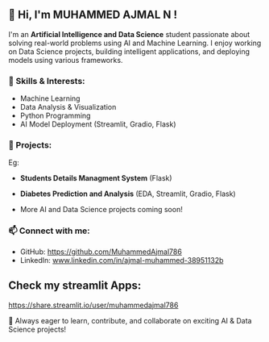 ## 👋 Hi, I'm MUHAMMED AJMAL N !

I'm an **Artificial Intelligence and Data Science** student passionate about solving real-world problems using AI and Machine Learning. I enjoy working on Data Science projects, building intelligent applications, and deploying models using various frameworks.

### 🚀 Skills & Interests:
- Machine Learning
- Data Analysis & Visualization
- Python Programming
- AI Model Deployment (Streamlit, Gradio, Flask)

### 📌 Projects:
Eg: 
- **Students Details Managment System** (Flask)
- **Diabetes Prediction and Analysis** (EDA, Streamlit, Gradio, Flask)
  
- More AI and Data Science projects coming soon!

### 📫 Connect with me:
- GitHub: https://github.com/MuhammedAjmal786
- LinkedIn: www.linkedin.com/in/ajmal-muhammed-38951132b
## Check my streamlit Apps:
https://share.streamlit.io/user/muhammedajmal786

🚀 Always eager to learn, contribute, and collaborate on exciting AI & Data Science projects!

